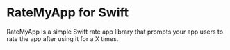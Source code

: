 # RateMyApp for Swift
RateMyApp is a simple Swift rate app library that prompts your app users to rate the app after using it for a X times. 
